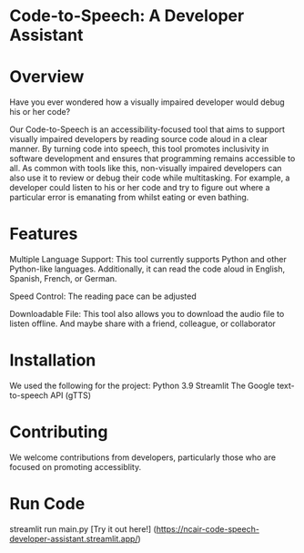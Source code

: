 # Code-to-Speech: A Developer Assistant

# Overview

Have you ever wondered how a visually impaired developer would debug his or her code?

Our Code-to-Speech is an accessibility-focused tool that aims to support visually impaired developers by reading source code aloud in a clear manner. By turning code into speech, this tool promotes inclusivity in software development and ensures that programming remains accessible to all. As common with tools like this, non-visually impaired developers can also use it to review or debug their code while multitasking. For example, a developer could listen to his or her code and try to figure out where a particular error is emanating from whilst eating or even bathing.

# Features

Multiple Language Support: This tool currently supports Python and other Python-like languages. Additionally, it can read the code aloud in English, Spanish, French, or German.

Speed Control: The reading pace can be adjusted

Downloadable File: This tool also allows you to download the audio file to listen offline. And maybe share with a friend, colleague, or collaborator

# Installation

We used the following for the project:
Python 3.9
Streamlit
The Google text-to-speech API (gTTS)

# Contributing

We welcome contributions from developers, particularly those who are focused on promoting accessiblity.

# Run Code

streamlit run main.py
[Try it out here!] (https://ncair-code-speech-developer-assistant.streamlit.app/)
